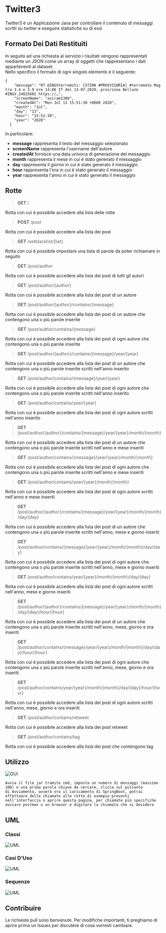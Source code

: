 # Twitter3
Twitter3 è un Applicazione Java per controllare il contenuto di messaggi scritti su twitter e eseguire statistiche su di essi
## Formato Dei Dati Restituiti
In seguito ad una richiesta al servizio i risultati vengono rappresentati mediante un JSON come un array di oggetti che rappresentano i dati appartenenti al dataset.<br>
Nello specifico il formato di ogni singolo elemento è il seguente:</p>
<pre><code>{
    "message": "RT @INGVterremoti: [STIMA #PROVVISORIA] #terremoto Mag tra 3.4 e 3.9 ore 14:06 IT del 13-07-2020, prov/zona Belluno #INGV_24825601 https://…",
    "screenName": "asiram1308",
    "createdAt": "Mon Jul 13 15:51:30 +0000 2020",
    "month": "Jul",
    "day": "13",
    "hour": "15:51:30",
    "year": "2020"
  }
</code></pre>
<p>In particolare:</p>
<ul>
<li><strong>message</strong> rappresenta il testo del messaggio selezionato</li>
<li><strong>screenName</strong> rappresenta l'username dell'autore</li>
<li><strong>createdAt</strong> fornisce una data univoca di generazione del messaggio</li>
<li><strong>month</strong> rappresenta il mese in cui è stato generato il messaggio</li>
<li><strong>day</strong> rappresenta il giorno in cui è stato generato il messaggio</li>
<li><strong>hour</strong> rappresenta l'ora in cui è stato generato il messaggio</li>
<li><strong>year</strong> rappresenta l'anno in cui è stato generato il messaggio</li>
</ul>

## Rotte
  <blockquote>
<p><strong>GET</strong> /</p>
  </blockquote>
  Rotta con cui è possibile accedere alla lista delle rotte<br>
  <blockquote>
<p><strong>POST</strong> /post</p>
  </blockquote>
  Rotta con cui è possibile accedere alla lista dei post<br>
    <blockquote>
<p><strong>GET</strong> /setblacklist/{list}</p>
  </blockquote>
  Rotta con cui è possibile impostare una lista di parole da poter richiamare in seguito<br>
    <blockquote>
<p><strong>GET</strong> /post/author</p>
  </blockquote>
  Rotta con cui è possibile accedere alla lista dei post di tutti gli autori<br>
    <blockquote>
<p><strong>GET</strong> /post/author/{author}</p>
  </blockquote>
  Rotta con cui è possibile accedere alla lista dei post di un autore<br>
    <blockquote>
<p><strong>GET</strong> /post/author/{author}/contains/{message}</p>
  </blockquote>
  Rotta con cui è possibile accedere alla lista dei post di un autore che contengono una o più parole inserite<br>
    <blockquote>
<p><strong>GET</strong> /post/author/contains/{message}</p>
  </blockquote>
Rotta con cui è possibile accedere alla lista dei post di ogni autore che contengono una o più parole inserite<br>
    <blockquote>
<p><strong>GET</strong> /post/author/{author}/contains/{message}/year/{year}</p>
  </blockquote>
  Rotta con cui è possibile accedere alla lista dei post di un autore che contengono una o più parole inserite scritti nell'anno inserito<br>
      <blockquote>
<p><strong>GET</strong> /post/author/contains/{message}/year/{year}</p>
  </blockquote>
  Rotta con cui è possibile accedere alla lista dei post di ogni autore che contengono una o più parole inserite scritti nell'anno inserito<br>
      <blockquote>
<p><strong>GET</strong> /post/author/contains/year/{year}</p>
  </blockquote>
  Rotta con cui è possibile accedere alla lista dei post di ogni autore scritti nell'anno inserito<br>
      <blockquote>
<p><strong>GET</strong> /post/author/{author}/contains/{message}/year/{year}/month/{month}</p>
  </blockquote>
  Rotta con cui è possibile accedere alla lista dei post di un autore che contengono una o più parole inserite scritti nell'anno e mese inseriti<br>
        <blockquote>
<p><strong>GET</strong> /post/author/contains/{message}/year/{year}/month/{month}</p>
  </blockquote>
  Rotta con cui è possibile accedere alla lista dei post di ogni autore che contengono una o più parole inserite scritti nell'anno e mese inseriti<br>
        <blockquote>
<p><strong>GET</strong> /post/author/contains/year/{year}/month/{month}</p>
  </blockquote>
  Rotta con cui è possibile accedere alla lista dei post di ogni autore scritti nell'anno e mese inseriti<br>
        <blockquote>
<p><strong>GET</strong> /post/author/{author}/contains/{message}/year/{year}/month/{month}/day/{day}</p>
  </blockquote>
  Rotta con cui è possibile accedere alla lista dei post di un autore che contengono una o più parole inserite scritti nell'anno, mese e giorno inseriti<br>
          <blockquote>
<p><strong>GET</strong> /post/author/contains/{message}/year/{year}/month/{month}/day/{day}</p>
  </blockquote>
  Rotta con cui è possibile accedere alla lista dei post di ogni autore che contengono una o più parole inserite scritti nell'anno, mese e giorno inseriti<br>
          <blockquote>
<p><strong>GET</strong> /post/author/contains/year/{year}/month/{month}/day/{day}</p>
  </blockquote>
  Rotta con cui è possibile accedere alla lista dei post di ogni autore scritti nell'anno, mese e giorno inseriti<br>
          <blockquote>
<p><strong>GET</strong> /post/author/{author}/contains/{message}/year/{year}/month/{month}/day/{day}/hour/{hour}</p>
  </blockquote>
  Rotta con cui è possibile accedere alla lista dei post di un autore che contengono una o più parole inserite scritti nell'anno, mese, giorno e ora inseriti<br>
            <blockquote>
<p><strong>GET</strong> /post/author/contains/{message}/year/{year}/month/{month}/day/{day}/hour/{hour}</p>
  </blockquote>
  Rotta con cui è possibile accedere alla lista dei post di ogni autore che contengono una o più parole inserite scritti nell'anno, mese, giorno e ora inseriti<br>
            <blockquote>
<p><strong>GET</strong> /post/author/contains/year/{year}/month/{month}/day/{day}/hour/{hour}</p>
  </blockquote>
  Rotta con cui è possibile accedere alla lista dei post di ogni autore scritti nell'anno, mese, giorno e ora inseriti<br>
              <blockquote>
<p><strong>GET</strong> /post/author/contains/retweet</p>
  </blockquote>
  Rotta con cui è possibile accedere alla lista dei post retweet<br>
              <blockquote>
<p><strong>GET</strong> /post/author/contains/tag</p>
  </blockquote>
  Rotta con cui è possibile accedere alla lista dei post che contengono tag<br>
  
  </div>
  </div>
  
## Utilizzo <br>

![GUI](https://github.com/UmbertoDiAntonio/Twitter3/blob/master/Final_Twitter_Project%20OOP/src/main/resources/GUI.PNG)

```
Avvia il file jar tramite cmd, imposta un numero di messaggi (massimo 100) e una prima parola chiave da cercare, clicca sul pulsante
di Avviamento, avverà ora il caricamento di SpringBoot, potrai effettuare delle chiamate alle rotte di esempio presenti 
nell'interfaccia o aprire questa pagina, per chiamate più specifiche avviare postman o un browser e digitare la chiamata che si desidera

```
## UML
### Classi
![UML](https://github.com/UmbertoDiAntonio/Twitter3/blob/master/Final_Twitter_Project%20OOP/src/main/resources/Classi.PNG)
### Casi D'Uso
![UML](https://github.com/UmbertoDiAntonio/Twitter3/blob/master/Twitter3/src/main/resources/UMLCasiD'Uso.PNG)
### Sequenze
![UML](https://github.com/UmbertoDiAntonio/Twitter3/blob/master/Twitter3/src/main/resources/UMLSequence.png)



## Contribuire
Le richieste pull sono benvenute. Per modifiche importanti, ti preghiamo di aprire prima un Issues per discutere di cosa vorresti cambiare.

